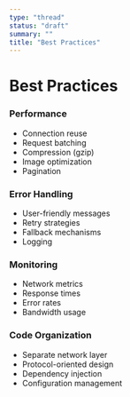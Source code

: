 ```yaml
---
type: "thread"
status: "draft"
summary: ""
title: "Best Practices"
---
```


# Best Practices


### Performance
- Connection reuse
- Request batching
- Compression (gzip)
- Image optimization
- Pagination

### Error Handling
- User-friendly messages
- Retry strategies
- Fallback mechanisms
- Logging

### Monitoring
- Network metrics
- Response times
- Error rates
- Bandwidth usage

### Code Organization
- Separate network layer
- Protocol-oriented design
- Dependency injection
- Configuration management

